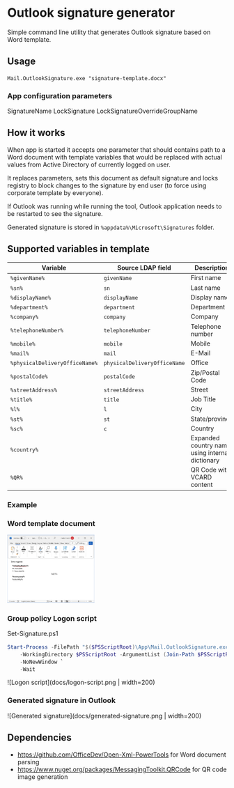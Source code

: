# Outlook signature generator

Simple command line utility that generates Outlook signature based on Word template.


## Usage 

```
Mail.OutlookSignature.exe "signature-template.docx"
```

### App configuration parameters

SignatureName
LockSignature
LockSignatureOverrideGroupName

## How it works
When app is started it accepts one parameter that should contains path to a Word document with template variables that would be replaced with actual values from Active Directory of currently logged on user.

It replaces parameters, sets this document as default signature and locks registry to block changes to the signature by end user (to force using corporate template by everyone).

If Outlook was running while running the tool, Outlook application needs to be restarted to see the signature.

Generated signature is stored in `%appdata%\Microsoft\Signatures` folder.

## Supported variables in template

| Variable                        | Source LDAP field            | Description         | ADUC Tab     |
| ------------------------------- | ---------------------------- | ------------------- | ------------ |
|  `%givenName%`                  | `givenName`                  | First name          | General      |
|  `%sn%`                         | `sn`                         | Last name           | General      |
|  `%displayName%`                | `displayName`                | Display name        | General      |
|  `%department%`                 | `department`                 | Department          | Organization |
|  `%company%`                    | `company`                    | Company             | Organization |
|  `%telephoneNumber%`            | `telephoneNumber`            | Telephone number    | General      |
|  `%mobile%`                     | `mobile`                     | Mobile              | Telephones   |
|  `%mail%`                       | `mail`                       | E-Mail              | General      |
|  `%physicalDeliveryOfficeName%` | `physicalDeliveryOfficeName` | Office              | General      |
|  `%postalCode%`                 | `postalCode`                 | Zip/Postal Code     | Address      |
|  `%streetAddress%`              | `streetAddress`              | Street              | Address      |
|  `%title%`                      | `title`                      | Job Title           | Organization |
|  `%l%`                          | `l`                          | City                | Address      |
|  `%st%`                         | `st`                         | State/province      | Address      |
|  `%sc%`                         | `c`                          | Country             | Address      |
| `%country%`                     |                              | Expanded country name using internal dictionary | -- |
| `%QR%`                          |                              | QR Code with VCARD content | -- |

### Example

### Word template document
<img src="docs/word-template.png" width="200">

### Group policy Logon script
Set-Signature.ps1
```powershell
Start-Process -FilePath "$($PSScriptRoot)\App\Mail.OutlookSignature.exe" `
    -WorkingDirectory $PSScriptRoot -ArgumentList (Join-Path $PSScriptRoot "template.docx") `
    -NoNewWindow `
    -Wait
``` 

![Logon script](docs/logon-script.png | width=200)

### Generated signature in Outlook
![Generated signature](docs/generated-signature.png | width=200)

## Dependencies

- https://github.com/OfficeDev/Open-Xml-PowerTools for Word document parsing
- https://www.nuget.org/packages/MessagingToolkit.QRCode for QR code image generation
